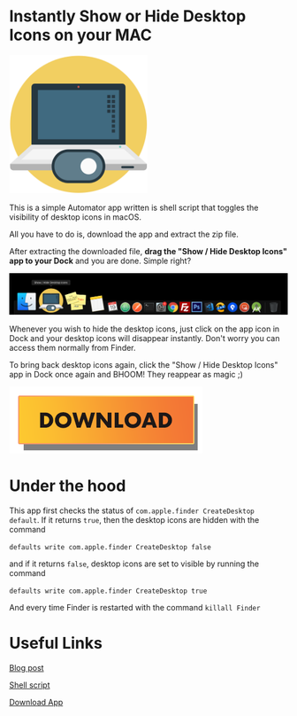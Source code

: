 Instantly Show or Hide Desktop Icons on your MAC
=====
<img src="assets/icon.png" width="250px" height="250px"/>

This is a simple Automator app written is shell script that toggles the visibility of desktop icons in macOS.

All you have to do is, download the app and extract the zip file. 

After extracting the downloaded file, **drag the "Show / Hide Desktop Icons" app to your Dock** and you are done. Simple right? 

<img src="assets/dock.png" />

Whenever you wish to hide the desktop icons, just click on the app icon in Dock and your desktop icons will disappear instantly. Don't worry you can access them normally from Finder.

To bring back desktop icons again, click the "Show / Hide Desktop Icons" app in Dock once again and BHOOM! They reappear as magic ;) 

<a href="https://github.com/amarilindra/Show-Hide-Mac-Desktop-Icons/raw/master/Show%20:%20Hide%20Desktop%20Icons.app.zip"><img src="assets/download.png" /></a>

Under the hood
====

This app first checks the status of ```com.apple.finder CreateDesktop default```. If it returns ```true```, then the desktop icons are hidden with the command 

```defaults write com.apple.finder CreateDesktop false```

and if it returns ```false```, desktop icons are set to visible by running the command 

```defaults write com.apple.finder CreateDesktop true```

And every time Finder is restarted with the command ```killall Finder```

Useful Links
====

[Blog post][2]

[Shell script][1]

[Download App][3]


[1]: https://github.com/amarilindra/Show-Hide-Mac-Desktop-Icons/blob/master/script.sh
[2]: https://www.geekdashboard.com/show-hide-desktop-icons-on-mac/
[3]: https://github.com/amarilindra/Show-Hide-Mac-Desktop-Icons/raw/master/Show%20:%20Hide%20Desktop%20Icons.app.zip
